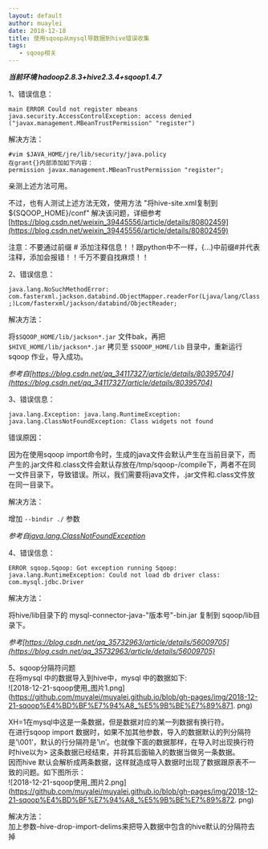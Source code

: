 ```yaml
---
layout: default 
author: muaylei
date: 2018-12-18
title: 使用sqoop从mysql导数据到hive错误收集
tags:
   - sqoop相关
---
```


***当前环境 hadoop2.8.3+hive2.3.4+sqoop1.4.7***

1、错误信息：

  `main ERROR Could not register mbeans java.security.AccessControlException: access denied ("javax.management.MBeanTrustPermission" "register")`
  
   解决方法：

   ```
   #vim $JAVA_HOME/jre/lib/security/java.policy
   在grant{}内部添加如下内容：
   permission javax.management.MBeanTrustPermission "register";
   ```
   亲测上述方法可用。

   不过，也有人测试上述方法无效，使用方法 "将hive-site.xml复制到${SQOOP_HOME}/conf" 解决该问题，详细参考[https://blog.csdn.net/weixin_39445556/article/details/80802459](https://blog.csdn.net/weixin_39445556/article/details/80802459)


   注意：不要通过前缀 # 添加注释信息！！跟python中不一样，{...}中前缀#并代表注释，添加会报错！！千万不要自找麻烦！！

2、错误信息：

  `java.lang.NoSuchMethodError: com.fasterxml.jackson.databind.ObjectMapper.readerFor(Ljava/lang/Class;)Lcom/fasterxml/jackson/databind/ObjectReader;`

   解决方法：

   将`$SQOOP_HOME/lib/jackson*.jar` 文件bak，再把`$HIVE_HOME/lib/jackson*.jar` 拷贝至 `$SQOOP_HOME/lib` 目录中，重新运行sqoop 作业，导入成功。
  
   *参考自[https://blog.csdn.net/qq_34117327/article/details/80395704](https://blog.csdn.net/qq_34117327/article/details/80395704)*

3、错误信息：

  `java.lang.Exception: java.lang.RuntimeException: java.lang.ClassNotFoundException: Class widgets not found`

   错误原因：

   因为在使用sqoop import命令时，生成的java文件会默认产生在当前目录下，而产生的.jar文件和.class文件会默认存放在/tmp/sqoop-/compile下，两者不在同一文件目录下，导致错误。所以，我们需要将java文件，.jar文件和.class文件放在同一目录下。
   
   解决方法：

   增加 `--bindir ./` 参数

   *参考自[java.lang.ClassNotFoundException](java.lang.ClassNotFoundException)*

4、错误信息：

   `ERROR sqoop.Sqoop: Got exception running Sqoop: java.lang.RuntimeException: Could not load db driver class: com.mysql.jdbc.Driver`

   解决方法：
   
   将hive/lib目录下的 mysql-connector-java-"版本号"-bin.jar 复制到 sqoop/lib目录下。

   *参考[https://blog.csdn.net/qq_35732963/article/details/56009705](https://blog.csdn.net/qq_35732963/article/details/56009705)*

5、sqoop分隔符问题<br/>
   在将mysql 中的数据导入到hive中，mysql 中的数据如下:<br/>
   ![2018-12-21-sqoop使用_图片1.png](https://github.com/muyalei/muyalei.github.io/blob/gh-pages/img/2018-12-21-sqoop%E4%BD%BF%E7%94%A8_%E5%9B%BE%E7%89%871.    png)
 
   XH=1在mysql中这是一条数据，但是数据对应的某一列数据有换行符。<br/>
   在进行sqoop import 数据时，如果不加其他参数，导入的数据默认的列分隔符是’\001’，默认的行分隔符是’\n’。也就像下面的数据那样，在导入时出现换行符时hive以为>    这条数据已经结束，并将其后面输入的数据当做另一条数据。<br/> 
   因而hive 默认会解析成两条数据，这样就造成导入数据时出现了数据跟原表不一致的问题。如下图所示：<br/>
   ![2018-12-21-sqoop使用_图片2.png](https://github.com/muyalei/muyalei.github.io/blob/gh-pages/img/2018-12-21-sqoop%E4%BD%BF%E7%94%A8_%E5%9B%BE%E7%89%872.    png)
   
   解决方法：<br/>
   加上参数–hive-drop-import-delims来把导入数据中包含的hive默认的分隔符去掉 <br/>
